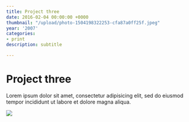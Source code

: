 ```yaml
---
title: Project three
date: 2016-02-04 00:00:00 +0000
thumbnail: "/upload/photo-1504198322253-cfa87a0ff25f.jpeg"
year: '2007'
categories:
- print
description: subtitle

---
```

# Project three

Lorem ipsum dolor sit amet, consectetur adipisicing elit, sed do eiusmod tempor incididunt ut labore et dolore magna aliqua.

![](/upload/photo-1504198322253-cfa87a0ff25f.jpeg)